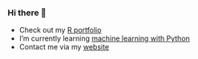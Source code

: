 ### Hi there 👋

- Check out my [R portfolio](https://pinedo.org/R)
- I’m currently learning [machine learning with Python](https://github.com/odenipinedo/Python)
- Contact me via my [website](https://pinedo.org)

<!--- 

Here are some ideas to get you started:

- 👯 I’m looking to collaborate on ...
- 🤔 I’m looking for help with ...\
- 💬 Ask me about
- 😄 Pronouns: ...
- ⚡ Fun fact: ...
-->
